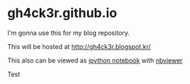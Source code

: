 gh4ck3r.github.io
=================

I'm gonna use this for my blog repository.

This will be hosted at http://gh4ck3r.blogspot.kr/

This also can be viewed as [ipython notebook](http://nbviewer.ipython.org/github/gh4ck3r/gh4ck3r.github.io/tree/master/) with [nbviewer](http://nbviewer.ipython.org)

Test
